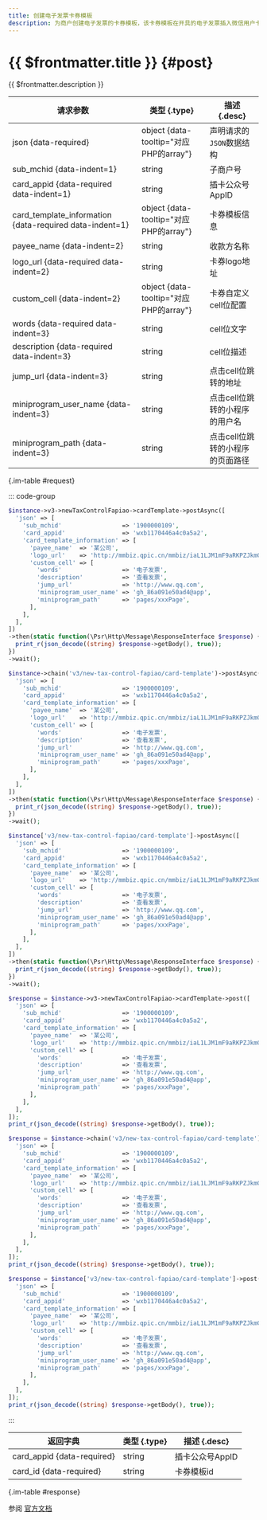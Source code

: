 ```yaml
---
title: 创建电子发票卡券模板
description: 为商户创建电子发票的卡券模板，该卡券模板在开具的电子发票插入微信用户卡包时使用。调用该接口将覆盖商户之前配置的电子发票卡券模板。
---
```


# {{ $frontmatter.title }} {#post}

{{ $frontmatter.description }}

| 请求参数 | 类型 {.type} | 描述 {.desc}
| --- | --- | ---
| json {data-required} | object {data-tooltip="对应PHP的array"} | 声明请求的`JSON`数据结构
| sub_mchid {data-indent=1} | string | 子商户号
| card_appid {data-required data-indent=1} | string | 插卡公众号AppID
| card_template_information {data-required data-indent=1} | object {data-tooltip="对应PHP的array"} | 卡券模板信息
| payee_name {data-indent=2} | string | 收款方名称
| logo_url {data-required data-indent=2} | string | 卡券logo地址
| custom_cell {data-indent=2} | object {data-tooltip="对应PHP的array"} | 卡券自定义cell位配置
| words {data-required data-indent=3} | string | cell位文字
| description {data-required data-indent=3} | string | cell位描述
| jump_url {data-indent=3} | string | 点击cell位跳转的地址
| miniprogram_user_name {data-indent=3} | string | 点击cell位跳转的小程序的用户名
| miniprogram_path {data-indent=3} | string | 点击cell位跳转的小程序的页面路径

{.im-table #request}

::: code-group

```php [异步纯链式]
$instance->v3->newTaxControlFapiao->cardTemplate->postAsync([
  'json' => [
    'sub_mchid'                 => '1900000109',
    'card_appid'                => 'wxb1170446a4c0a5a2',
    'card_template_information' => [
      'payee_name'  => '某公司',
      'logo_url'    => 'http://mmbiz.qpic.cn/mmbiz/iaL1LJM1mF9aRKPZJkmG8xXhiaHqkKSVMMWeN3hLut7X7hicFNjakmxibMLGWpXrEXB33367o7zHN0CwngnQY7zb7g/0',
      'custom_cell' => [
        'words'                 => '电子发票',
        'description'           => '查看发票',
        'jump_url'              => 'http://www.qq.com',
        'miniprogram_user_name' => 'gh_86a091e50ad4@app',
        'miniprogram_path'      => 'pages/xxxPage',
      ],
    ],
  ],
])
->then(static function(\Psr\Http\Message\ResponseInterface $response) {
  print_r(json_decode((string) $response->getBody(), true));
})
->wait();
```

```php [异步声明式]
$instance->chain('v3/new-tax-control-fapiao/card-template')->postAsync([
  'json' => [
    'sub_mchid'                 => '1900000109',
    'card_appid'                => 'wxb1170446a4c0a5a2',
    'card_template_information' => [
      'payee_name'  => '某公司',
      'logo_url'    => 'http://mmbiz.qpic.cn/mmbiz/iaL1LJM1mF9aRKPZJkmG8xXhiaHqkKSVMMWeN3hLut7X7hicFNjakmxibMLGWpXrEXB33367o7zHN0CwngnQY7zb7g/0',
      'custom_cell' => [
        'words'                 => '电子发票',
        'description'           => '查看发票',
        'jump_url'              => 'http://www.qq.com',
        'miniprogram_user_name' => 'gh_86a091e50ad4@app',
        'miniprogram_path'      => 'pages/xxxPage',
      ],
    ],
  ],
])
->then(static function(\Psr\Http\Message\ResponseInterface $response) {
  print_r(json_decode((string) $response->getBody(), true));
})
->wait();
```

```php [异步属性式]
$instance['v3/new-tax-control-fapiao/card-template']->postAsync([
  'json' => [
    'sub_mchid'                 => '1900000109',
    'card_appid'                => 'wxb1170446a4c0a5a2',
    'card_template_information' => [
      'payee_name'  => '某公司',
      'logo_url'    => 'http://mmbiz.qpic.cn/mmbiz/iaL1LJM1mF9aRKPZJkmG8xXhiaHqkKSVMMWeN3hLut7X7hicFNjakmxibMLGWpXrEXB33367o7zHN0CwngnQY7zb7g/0',
      'custom_cell' => [
        'words'                 => '电子发票',
        'description'           => '查看发票',
        'jump_url'              => 'http://www.qq.com',
        'miniprogram_user_name' => 'gh_86a091e50ad4@app',
        'miniprogram_path'      => 'pages/xxxPage',
      ],
    ],
  ],
])
->then(static function(\Psr\Http\Message\ResponseInterface $response) {
  print_r(json_decode((string) $response->getBody(), true));
})
->wait();
```

```php [同步纯链式]
$response = $instance->v3->newTaxControlFapiao->cardTemplate->post([
  'json' => [
    'sub_mchid'                 => '1900000109',
    'card_appid'                => 'wxb1170446a4c0a5a2',
    'card_template_information' => [
      'payee_name'  => '某公司',
      'logo_url'    => 'http://mmbiz.qpic.cn/mmbiz/iaL1LJM1mF9aRKPZJkmG8xXhiaHqkKSVMMWeN3hLut7X7hicFNjakmxibMLGWpXrEXB33367o7zHN0CwngnQY7zb7g/0',
      'custom_cell' => [
        'words'                 => '电子发票',
        'description'           => '查看发票',
        'jump_url'              => 'http://www.qq.com',
        'miniprogram_user_name' => 'gh_86a091e50ad4@app',
        'miniprogram_path'      => 'pages/xxxPage',
      ],
    ],
  ],
]);
print_r(json_decode((string) $response->getBody(), true));
```

```php [同步声明式]
$response = $instance->chain('v3/new-tax-control-fapiao/card-template')->post([
  'json' => [
    'sub_mchid'                 => '1900000109',
    'card_appid'                => 'wxb1170446a4c0a5a2',
    'card_template_information' => [
      'payee_name'  => '某公司',
      'logo_url'    => 'http://mmbiz.qpic.cn/mmbiz/iaL1LJM1mF9aRKPZJkmG8xXhiaHqkKSVMMWeN3hLut7X7hicFNjakmxibMLGWpXrEXB33367o7zHN0CwngnQY7zb7g/0',
      'custom_cell' => [
        'words'                 => '电子发票',
        'description'           => '查看发票',
        'jump_url'              => 'http://www.qq.com',
        'miniprogram_user_name' => 'gh_86a091e50ad4@app',
        'miniprogram_path'      => 'pages/xxxPage',
      ],
    ],
  ],
]);
print_r(json_decode((string) $response->getBody(), true));
```

```php [同步属性式]
$response = $instance['v3/new-tax-control-fapiao/card-template']->post([
  'json' => [
    'sub_mchid'                 => '1900000109',
    'card_appid'                => 'wxb1170446a4c0a5a2',
    'card_template_information' => [
      'payee_name'  => '某公司',
      'logo_url'    => 'http://mmbiz.qpic.cn/mmbiz/iaL1LJM1mF9aRKPZJkmG8xXhiaHqkKSVMMWeN3hLut7X7hicFNjakmxibMLGWpXrEXB33367o7zHN0CwngnQY7zb7g/0',
      'custom_cell' => [
        'words'                 => '电子发票',
        'description'           => '查看发票',
        'jump_url'              => 'http://www.qq.com',
        'miniprogram_user_name' => 'gh_86a091e50ad4@app',
        'miniprogram_path'      => 'pages/xxxPage',
      ],
    ],
  ],
]);
print_r(json_decode((string) $response->getBody(), true));
```

:::

| 返回字典 | 类型 {.type} | 描述 {.desc}
| --- | --- | ---
| card_appid {data-required} | string | 插卡公众号AppID
| card_id {data-required} | string | 卡券模板id

{.im-table #response}

参阅 [官方文档](https://pay.weixin.qq.com/wiki/doc/apiv3/wxpay/new-tax-control-fapiao/chapter3_4.shtml)
